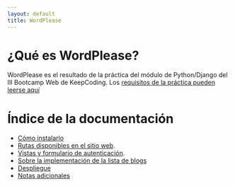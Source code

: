 ```yaml
---
layout: default
title: WordPlease
---
```


# ¿Qué es WordPlease?

WordPlease es el resultado de la práctica del módulo de Python/Django del III Bootcamp Web de KeepCoding. Los [requisitos
de la práctica pueden leerse aquí](statements.md)

# Índice de la documentación

- [Cómo instalarlo](installation.md)
- [Rutas disponibles en el sitio web](web-routes.md).
- [Vistas y formulario de autenticación](user_auth.md).
- [Sobre la implementación de la lista de blogs](listing_blogs.md)
- [Despliegue](deploy.md)
- [Notas adicionales](additional_notes.md)
